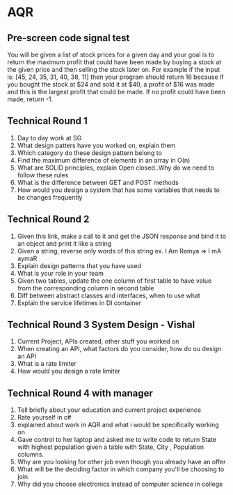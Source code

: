 # AQR

## Pre-screen code signal test
You will be given a list of stock prices for a given day and your goal is to return the maximum profit that could have been made by buying a stock at the given price and then selling the stock later on. For example if the input is: [45, 24, 35, 31, 40, 38, 11] then your program should return 16 because if you bought the stock at $24 and sold it at $40, a profit of $16 was made and this is the largest profit that could be made. If no profit could have been made, return -1.

## Technical Round 1

1. Day to day work at SG
2. What design patters have you worked on, explain them
3. Which category do these design pattern belong to
4. Find the maximum difference of elements in an array in O(n)
5. What are SOLID principles, explain Open closed..Why do we need to follow these rules
6. What is the difference between GET and POST methods
7. How would you design a system that has some variables that needs to be changes frequently

## Technical Round 2

1. Given this link, make a call to it and get the JSON response and bind it to an object and print it like a string
2. Given a string, reverse only words of this string
ex. I Am Ramya => I mA aymaR
3. Explain design patterns that you have used 
4. What is your role in your team
5. Given two tables, update the one column of first table to have value from the corresponding column in second table
6. Diff between abstract classes and interfaces, when to use what
7. Explain the service lifetimes in DI container

## Technical Round 3 System Design - Vishal

1. Current Project, APIs created, other stuff you worked on
2. When creating an API, what factors do you consider, how do ou design an API
3. What is a rate limiter
4. How would you design a rate limiter

## Technical Round 4 with manager

1. Tell briefly about your education and current project experience
2. Rate yourself in c#
3. explained about work in AQR and what i would be specifically working on
4. Gave control to her laptop and asked me to write code to return State with highest population given a table with State, City , Population columns.
5. Why are you looking for other job even though you already have an offer
6. What will be the deciding factor in which company you'll be choosing to join
7. Why did you choose electronics instead of computer science in college

